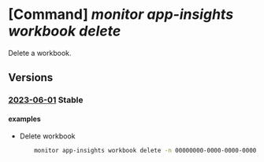 # [Command] _monitor app-insights workbook delete_

Delete a workbook.

## Versions

### [2023-06-01](/Resources/mgmt-plane/L3N1YnNjcmlwdGlvbnMve30vcmVzb3VyY2Vncm91cHMve30vcHJvdmlkZXJzL21pY3Jvc29mdC5pbnNpZ2h0cy93b3JrYm9va3Mve30=/2023-06-01.xml) **Stable**

<!-- mgmt-plane /subscriptions/{}/resourcegroups/{}/providers/microsoft.insights/workbooks/{} 2023-06-01 -->

#### examples

- Delete workbook
    ```bash
        monitor app-insights workbook delete -n 00000000-0000-0000-0000-000000000000 -g wktest
    ```
